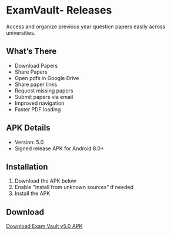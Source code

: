 # ExamVault- Releases

Access and organize previous year question papers easily across universities.

## What’s There

- Download Papers
- Share Papers
- Open pdfs in Google Drive
- Share paper links  
- Request missing papers  
- Submit papers via email  
- Improved navigation  
- Faster PDF loading  

## APK Details

- Version: 5.0  
- Signed release APK for Android 8.0+  

## Installation

1. Download the APK below  
2. Enable "Install from unknown sources" if needed  
3. Install the APK  

## Download

[Download Exam Vault v5.0 APK](https://github.com/pulkit-bhagat001/ExamVault-Releases/releases/download/v5.0/examvault-v5.0.apk)
